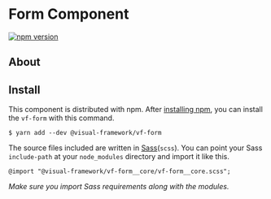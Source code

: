 # Form Component

[![npm version](https://badge.fury.io/js/%40visual-framework%2Fvf-form.svg)](https://badge.fury.io/js/%40visual-framework%2Fvf-form)

## About

## Install

This component is distributed with npm. After [installing npm](https://www.npmjs.com/get-npm), you can install the `vf-form` with this command.

```
$ yarn add --dev @visual-framework/vf-form
```

The source files included are written in [Sass](http://sass-lang.com)(`scss`). You can point your Sass `include-path` at your `node_modules` directory and import it like this.

```
@import "@visual-framework/vf-form__core/vf-form__core.scss";
```

_Make sure you import Sass requirements along with the modules._
